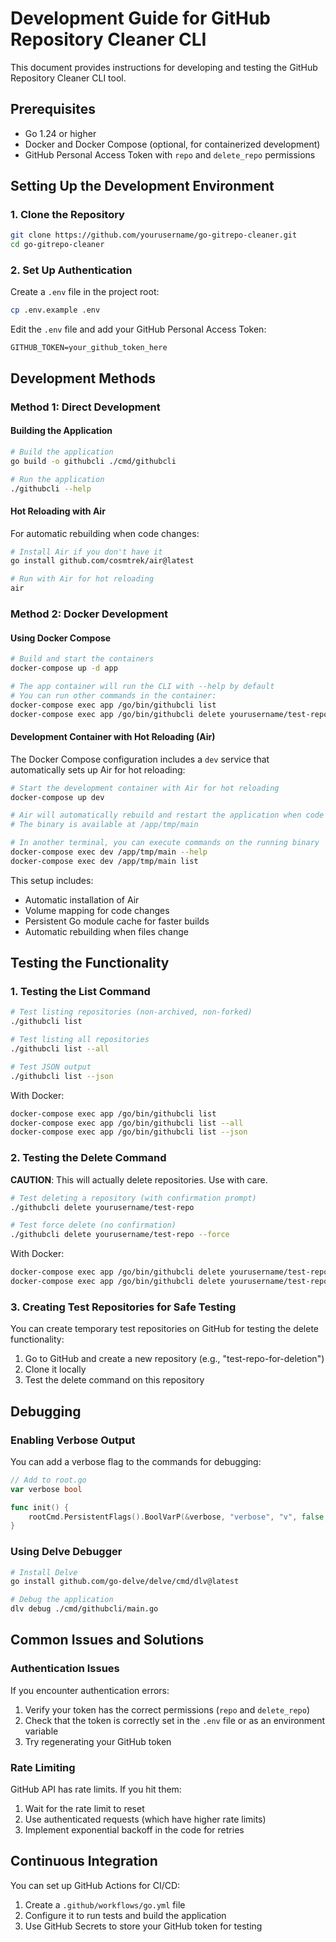 # Development Guide for GitHub Repository Cleaner CLI

This document provides instructions for developing and testing the GitHub Repository Cleaner CLI tool.

## Prerequisites

- Go 1.24 or higher
- Docker and Docker Compose (optional, for containerized development)
- GitHub Personal Access Token with `repo` and `delete_repo` permissions

## Setting Up the Development Environment

### 1. Clone the Repository

```bash
git clone https://github.com/yourusername/go-gitrepo-cleaner.git
cd go-gitrepo-cleaner
```

### 2. Set Up Authentication

Create a `.env` file in the project root:

```bash
cp .env.example .env
```

Edit the `.env` file and add your GitHub Personal Access Token:

```
GITHUB_TOKEN=your_github_token_here
```

## Development Methods

### Method 1: Direct Development

#### Building the Application

```bash
# Build the application
go build -o githubcli ./cmd/githubcli

# Run the application
./githubcli --help
```

#### Hot Reloading with Air

For automatic rebuilding when code changes:

```bash
# Install Air if you don't have it
go install github.com/cosmtrek/air@latest

# Run with Air for hot reloading
air
```

### Method 2: Docker Development

#### Using Docker Compose

```bash
# Build and start the containers
docker-compose up -d app

# The app container will run the CLI with --help by default
# You can run other commands in the container:
docker-compose exec app /go/bin/githubcli list
docker-compose exec app /go/bin/githubcli delete yourusername/test-repo
```

#### Development Container with Hot Reloading (Air)

The Docker Compose configuration includes a `dev` service that automatically sets up Air for hot reloading:

```bash
# Start the development container with Air for hot reloading
docker-compose up dev

# Air will automatically rebuild and restart the application when code changes are detected
# The binary is available at /app/tmp/main

# In another terminal, you can execute commands on the running binary
docker-compose exec dev /app/tmp/main --help
docker-compose exec dev /app/tmp/main list
```

This setup includes:
- Automatic installation of Air
- Volume mapping for code changes
- Persistent Go module cache for faster builds
- Automatic rebuilding when files change

## Testing the Functionality

### 1. Testing the List Command

```bash
# Test listing repositories (non-archived, non-forked)
./githubcli list

# Test listing all repositories
./githubcli list --all

# Test JSON output
./githubcli list --json
```

With Docker:

```bash
docker-compose exec app /go/bin/githubcli list
docker-compose exec app /go/bin/githubcli list --all
docker-compose exec app /go/bin/githubcli list --json
```

### 2. Testing the Delete Command

**CAUTION**: This will actually delete repositories. Use with care.

```bash
# Test deleting a repository (with confirmation prompt)
./githubcli delete yourusername/test-repo

# Test force delete (no confirmation)
./githubcli delete yourusername/test-repo --force
```

With Docker:

```bash
docker-compose exec app /go/bin/githubcli delete yourusername/test-repo
docker-compose exec app /go/bin/githubcli delete yourusername/test-repo --force
```

### 3. Creating Test Repositories for Safe Testing

You can create temporary test repositories on GitHub for testing the delete functionality:

1. Go to GitHub and create a new repository (e.g., "test-repo-for-deletion")
2. Clone it locally
3. Test the delete command on this repository

## Debugging

### Enabling Verbose Output

You can add a verbose flag to the commands for debugging:

```go
// Add to root.go
var verbose bool

func init() {
    rootCmd.PersistentFlags().BoolVarP(&verbose, "verbose", "v", false, "Enable verbose output")
}
```

### Using Delve Debugger

```bash
# Install Delve
go install github.com/go-delve/delve/cmd/dlv@latest

# Debug the application
dlv debug ./cmd/githubcli/main.go
```

## Common Issues and Solutions

### Authentication Issues

If you encounter authentication errors:

1. Verify your token has the correct permissions (`repo` and `delete_repo`)
2. Check that the token is correctly set in the `.env` file or as an environment variable
3. Try regenerating your GitHub token

### Rate Limiting

GitHub API has rate limits. If you hit them:

1. Wait for the rate limit to reset
2. Use authenticated requests (which have higher rate limits)
3. Implement exponential backoff in the code for retries

## Continuous Integration

You can set up GitHub Actions for CI/CD:

1. Create a `.github/workflows/go.yml` file
2. Configure it to run tests and build the application
3. Use GitHub Secrets to store your GitHub token for testing
